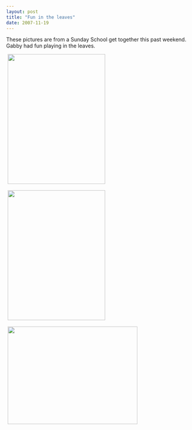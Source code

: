 ```yaml
---
layout: post
title: "Fun in the leaves"
date: 2007-11-19
---
```


<p>These pictures are from a Sunday School get together this past weekend.  Gabby had fun playing in the leaves.</p>
<p> <img alt="" height="350" src="/thepaladinos/assets/images/2007-11-19-P1010484(Custom).JPG" width="263"/></p>
<p> <img alt="" height="350" src="/thepaladinos/assets/images/2007-11-19-P1010493(Custom).JPG" width="263"/></p>
<p> <img alt="" height="263" src="/thepaladinos/assets/images/2007-11-19-P1010468(Custom).JPG" width="350"/></p>